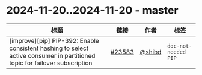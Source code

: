 # 2024-11-20..2024-11-20 - master
| 标题 | 链接 | 作者 | 标签 |
| - | :--: | :--: | - |
| [improve][pip] PIP-392: Enable consistent hashing to select active consumer in partitioned topic for failover subscription | [#23583](https://github.com/apache/pulsar/pull/23583) | [@shibd](https://github.com/shibd) | `doc-not-needed` `PIP`  | 
